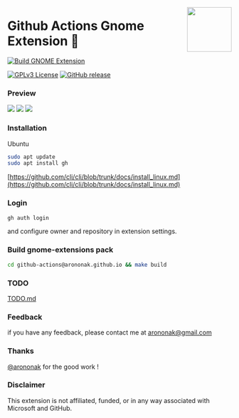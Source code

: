 [<img src="https://github.com/arononak/github-actions-gnome-extension/blob/12c985b40d027f1f455199bb3c134bf209008de5/get-it.png" height="100" align="right">](https://extensions.gnome.org/extension/5973/github-actions/)

# Github Actions Gnome Extension 🧩

[![Build GNOME Extension](https://github.com/arononak/github-actions-gnome-extension/actions/workflows/main.yml/badge.svg)](https://github.com/arononak/github-actions-gnome-extension/actions/workflows/main.yml)

[![GPLv3 License](https://img.shields.io/badge/License-GPL%20v3-yellow.svg)](https://opensource.org/licenses/)
[![GitHub release](https://img.shields.io/github/v/release/arononak/github-actions-gnome-extension)](https://github.com/arononak/github-actions-gnome-extension/releases/latest)

### Preview

![](https://github.com/arononak/github-actions-gnome-extension/blob/main/preview.png?raw=true)
![](https://github.com/arononak/github-actions-gnome-extension/blob/main/preview2.png?raw=true)
![](https://github.com/arononak/github-actions-gnome-extension/blob/main/preview3.png?raw=true)

### Installation

Ubuntu
```bash
sudo apt update
sudo apt install gh
```
[https://github.com/cli/cli/blob/trunk/docs/install_linux.md](https://github.com/cli/cli/blob/trunk/docs/install_linux.md)

### Login

```bash
gh auth login
```

and configure owner and repository in extension settings.

### Build gnome-extensions pack

```bash
cd github-actions@arononak.github.io && make build
```

### TODO
[TODO.md](TODO.md)

### Feedback
if you have any feedback, please contact me at arononak@gmail.com

### Thanks
[@arononak](https://github.com/arononak) for the good work !

### Disclaimer
This extension is not affiliated, funded, or in any way associated with Microsoft and GitHub.
